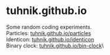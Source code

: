 # tuhnik.github.io

Some random coding experiments.\
Particles: [tuhnik.github.io/particles](https://tuhnik.github.io/particles/)\
Identicon: [tuhnik.github.io/identicon](https://tuhnik.github.io/particles/)\
Binary clock: [tuhnik.github.io/bin-clock](https://tuhnik.github.io/bin-clock/)\

